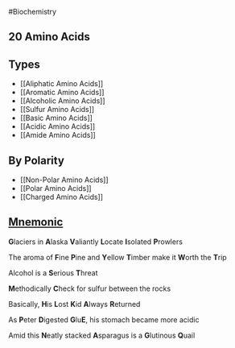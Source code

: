 #Biochemistry 
## 20 Amino Acids
## Types
* [[Aliphatic Amino Acids]]
* [[Aromatic Amino Acids]]
* [[Alcoholic Amino Acids]]
* [[Sulfur Amino Acids]]
* [[Basic Amino Acids]]
* [[Acidic Amino Acids]]
* [[Amide Amino Acids]]
## By Polarity
* [[Non-Polar Amino Acids]]
* [[Polar Amino Acids]]
* [[Charged Amino Acids]]
## [Mnemonic](https://www.youtube.com/watch?v=PmbcA1Sav7s)
**G**laciers in **A**laska **V**aliantly **L**ocate **I**solated **P**rowlers

The aroma of **F**ine **P**ine
and **Y**ellow **T**imber
make it **W**orth the **T**rip

Alcohol is a **S**erious **T**hreat

**M**ethodically **C**heck for sulfur between the rocks

Basically, **H**is
**L**ost **K**id
**A**lways **R**eturned

As **P**eter **D**igested
**G**lu**E**, his stomach became more acidic

Amid this **N**eatly stacked **A**sparagus
is a **G**lutinous **Q**uail